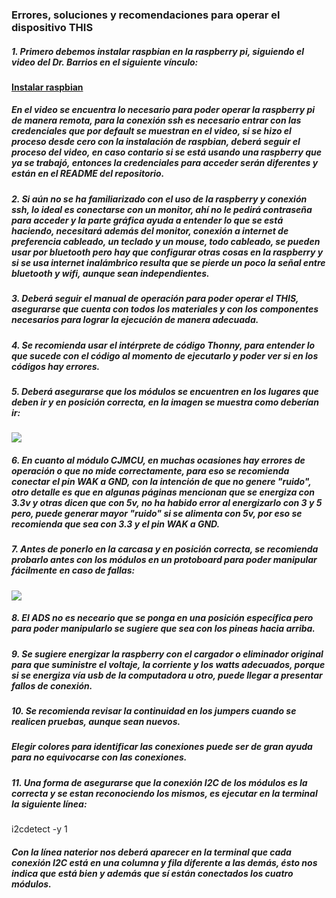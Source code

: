 ### Errores, soluciones y recomendaciones para operar el dispositivo THIS

##### 1. Primero debemos instalar raspbian en la raspberry pi, siguiendo el video del Dr. Barrios en el siguiente vínculo:

[**Instalar raspbian**](https://www.youtube.com/watch?v=JOzr38A48q8)

##### En el video se encuentra lo necesario para poder operar la raspberry pi de manera remota, para la conexión ssh es necesario entrar con las credenciales que por default se muestran en el video, si se hizo el proceso desde cero con la instalación de raspbian, deberá seguir el proceso del video, en caso contario si se está usando una raspberry que ya se trabajó, entonces la credenciales para acceder serán diferentes y están en el README del repositorio.

##### 2. Si aún no se ha familiarizado con el uso de la raspberry y conexión ssh, lo ideal es conectarse con un monitor, ahí no le pedirá contraseña para acceder y la parte gráfica ayuda a entender lo que se está haciendo, necesitará además del monitor, conexión a internet de preferencia cableado, un teclado y un mouse, todo cableado, se pueden usar por bluetooth pero hay que configurar otras cosas en la raspberry y si se usa internet inalámbrico resulta que se pierde un poco la señal entre bluetooth y wifi, aunque sean independientes.

##### 3. Deberá seguir el manual de operación para poder operar el THIS, asegurarse que cuenta con todos los materiales y con los componentes necesarios para lograr la ejecución de manera adecuada.

##### 4. Se recomienda usar el intérprete de código Thonny, para entender lo que sucede con el código al momento de ejecutarlo y poder ver si en los códigos hay errores.

##### 5. Deberá asegurarse que los módulos se encuentren en los lugares que deben ir y en posición correcta, en la imagen se muestra como deberían ir:

![](https://github.com/Dispositivos-Edificio-Bioclimatico/DTHIS/blob/master/Imagenes/THIS-SENTIDO.jpg?raw=true)

##### 6. En cuanto al módulo CJMCU, en muchas ocasiones hay errores de operación o que no mide correctamente, para eso se recomienda conectar el pin WAK a GND, con la intención de que no genere "ruido", otro detalle es que en algunas páginas mencionan que se energiza con 3.3v y otras dicen que con 5v, no ha habido error al energizarlo con 3 y 5 pero, puede generar mayor "ruido" si se alimenta con 5v, por eso se recomienda que sea con 3.3 y el pin WAK a GND.

##### 7. Antes de ponerlo en la carcasa y en posición correcta, se recomienda probarlo antes con los módulos en un protoboard para poder manipular fácilmente en caso de fallas:

![](https://github.com/Dispositivos-Edificio-Bioclimatico/DTHIS/blob/master/Imagenes/THIS-EN-PROTO.jpg?raw=true)

##### 8. El ADS no es neceario que se ponga en una posición específica pero para poder manipularlo se sugiere que sea con los pineas hacia arriba.

##### 9. Se sugiere energizar la raspberry con el cargador o eliminador original para que suministre el voltaje, la corriente y los watts adecuados, porque si se energiza vía usb de la computadora u otro, puede llegar a presentar fallos de conexión.

##### 10. Se recomienda revisar la continuidad en los jumpers cuando se realicen pruebas, aunque sean nuevos.
##### Elegir colores para identificar las conexiones puede ser de gran ayuda para no equivocarse con las conexiones.

##### 11. Una forma de asegurarse que la conexión I2C de los módulos es la correcta y se estan reconociendo los mismos, es ejecutar en la terminal la siguiente línea:
   i2cdetect -y 1
##### Con la línea naterior nos deberá aparecer en la terminal que cada conexión I2C está en una columna y fila diferente a las demás, ésto nos indica que está bien y además que sí están conectados los cuatro módulos.

